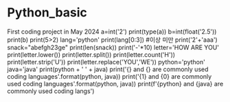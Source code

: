 # Python_basic
First coding project in May 2024
a=int('2')
print(type(a))
b=int(float('2.5'))
print(b)
print(5>2)
lang='python'
print(lang[0:3]) #이상 미만
print('2'+'aaa')
snack="abefgh23ge"
print(len(snack))
print('-'*10)
letter='HOW ARE YOU'
print(letter.lower())
print(letter.split())
print(letter.count('H'))
print(letter.strip('U'))
print(letter.replace('YOU','WE'))
python='python'
java='java'
print(python + ' ' + java)
print('{} and {} are commonly used coding languages'.format(python, java))
print('{1} and {0} are commonly used coding languages'.format(python, java))
print(f'{python} and {java} are commonly used coding langs')
